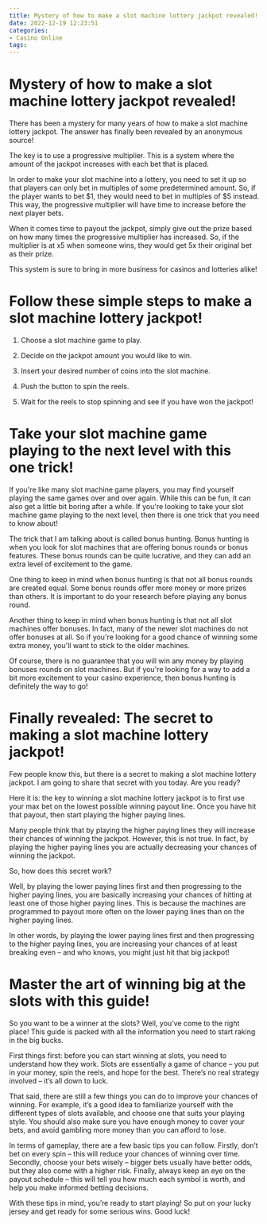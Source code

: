 ```yaml
---
title: Mystery of how to make a slot machine lottery jackpot revealed!
date: 2022-12-19 12:23:51
categories:
- Casino Online
tags:
---
```



#  Mystery of how to make a slot machine lottery jackpot revealed!

There has been a mystery for many years of how to make a slot machine lottery jackpot. The answer has finally been revealed by an anonymous source!

The key is to use a progressive multiplier. This is a system where the amount of the jackpot increases with each bet that is placed.

In order to make your slot machine into a lottery, you need to set it up so that players can only bet in multiples of some predetermined amount. So, if the player wants to bet $1, they would need to bet in multiples of $5 instead. This way, the progressive multiplier will have time to increase before the next player bets.

When it comes time to payout the jackpot, simply give out the prize based on how many times the progressive multiplier has increased. So, if the multiplier is at x5 when someone wins, they would get 5x their original bet as their prize.

This system is sure to bring in more business for casinos and lotteries alike!

#  Follow these simple steps to make a slot machine lottery jackpot!

1. Choose a slot machine game to play.

2. Decide on the jackpot amount you would like to win.

3. Insert your desired number of coins into the slot machine.

4. Push the button to spin the reels.

5. Wait for the reels to stop spinning and see if you have won the jackpot!

#  Take your slot machine game playing to the next level with this one trick!

If you're like many slot machine game players, you may find yourself playing the same games over and over again. While this can be fun, it can also get a little bit boring after a while. If you're looking to take your slot machine game playing to the next level, then there is one trick that you need to know about!

The trick that I am talking about is called bonus hunting. Bonus hunting is when you look for slot machines that are offering bonus rounds or bonus features. These bonus rounds can be quite lucrative, and they can add an extra level of excitement to the game.

One thing to keep in mind when bonus hunting is that not all bonus rounds are created equal. Some bonus rounds offer more money or more prizes than others. It is important to do your research before playing any bonus round.

Another thing to keep in mind when bonus hunting is that not all slot machines offer bonuses. In fact, many of the newer slot machines do not offer bonuses at all. So if you're looking for a good chance of winning some extra money, you'll want to stick to the older machines.

Of course, there is no guarantee that you will win any money by playing bonuses rounds on slot machines. But if you're looking for a way to add a bit more excitement to your casino experience, then bonus hunting is definitely the way to go!

#  Finally revealed: The secret to making a slot machine lottery jackpot! 

Few people know this, but there is a secret to making a slot machine lottery jackpot. I am going to share that secret with you today. Are you ready?

Here it is: the key to winning a slot machine lottery jackpot is to first use your max bet on the lowest possible winning payout line. Once you have hit that payout, then start playing the higher paying lines.

Many people think that by playing the higher paying lines they will increase their chances of winning the jackpot. However, this is not true. In fact, by playing the higher paying lines you are actually decreasing your chances of winning the jackpot.

So, how does this secret work?

Well, by playing the lower paying lines first and then progressing to the higher paying lines, you are basically increasing your chances of hitting at least one of those higher paying lines. This is because the machines are programmed to payout more often on the lower paying lines than on the higher paying lines.

In other words, by playing the lower paying lines first and then progressing to the higher paying lines, you are increasing your chances of at least breaking even – and who knows, you might just hit that big jackpot!

#  Master the art of winning big at the slots with this guide!

So you want to be a winner at the slots? Well, you’ve come to the right place! This guide is packed with all the information you need to start raking in the big bucks.

First things first: before you can start winning at slots, you need to understand how they work. Slots are essentially a game of chance – you put in your money, spin the reels, and hope for the best. There’s no real strategy involved – it’s all down to luck.

That said, there are still a few things you can do to improve your chances of winning. For example, it’s a good idea to familiarize yourself with the different types of slots available, and choose one that suits your playing style. You should also make sure you have enough money to cover your bets, and avoid gambling more money than you can afford to lose.

In terms of gameplay, there are a few basic tips you can follow. Firstly, don’t bet on every spin – this will reduce your chances of winning over time. Secondly, choose your bets wisely – bigger bets usually have better odds, but they also come with a higher risk. Finally, always keep an eye on the payout schedule – this will tell you how much each symbol is worth, and help you make informed betting decisions.

With these tips in mind, you’re ready to start playing! So put on your lucky jersey and get ready for some serious wins. Good luck!